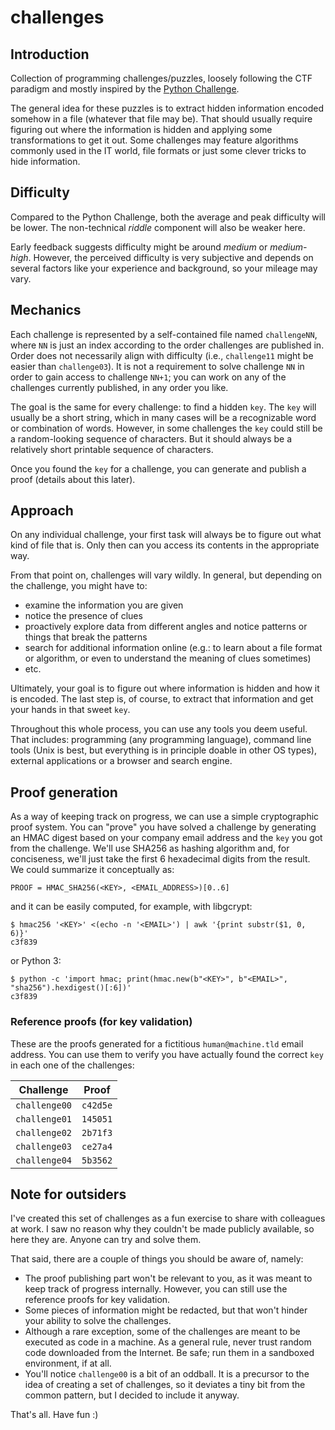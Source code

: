 # challenges

## Introduction

Collection of programming challenges/puzzles, loosely following the CTF paradigm
and mostly inspired by the [Python Challenge](http://www.pythonchallenge.com/).

The general idea for these puzzles is to extract hidden information encoded
somehow in a file (whatever that file may be). That should usually require
figuring out where the information is hidden and applying some transformations
to get it out. Some challenges may feature algorithms commonly used in the IT
world, file formats or just some clever tricks to hide information.


## Difficulty

Compared to the Python Challenge, both the average and peak difficulty will be
lower. The non-technical *riddle* component will also be weaker here.

Early feedback suggests difficulty might be around *medium* or *medium-high*.
However, the perceived difficulty is very subjective and depends on several
factors like your experience and background, so your mileage may vary.


## Mechanics

Each challenge is represented by a self-contained file named `challengeNN`,
where `NN` is just an index according to the order challenges are published in.
Order does not necessarily align with difficulty (i.e., `challenge11` might be
easier than `challenge03`). It is not a requirement to solve challenge `NN` in
order to gain access to challenge `NN+1`; you can work on any of the challenges
currently published, in any order you like.

The goal is the same for every challenge: to find a hidden `key`. The `key` will
usually be a short string, which in many cases will be a recognizable word or
combination of words. However, in some challenges the `key` could still be a
random-looking sequence of characters. But it should always be a relatively
short printable sequence of characters.

Once you found the `key` for a challenge, you can generate and publish a proof
(details about this later).


## Approach

On any individual challenge, your first task will always be to figure out what
kind of file that is. Only then can you access its contents in the appropriate
way.

From that point on, challenges will vary wildly. In general, but depending on
the challenge, you might have to:

- examine the information you are given
- notice the presence of clues
- proactively explore data from different angles and notice patterns or things
  that break the patterns
- search for additional information online (e.g.: to learn about a file format
  or algorithm, or even to understand the meaning of clues sometimes)
- etc.

Ultimately, your goal is to figure out where information is hidden and how it is
encoded. The last step is, of course, to extract that information and get your
hands in that sweet `key`.

Throughout this whole process, you can use any tools you deem useful. That
includes: programming (any programming language), command line tools (Unix is
best, but everything is in principle doable in other OS types), external
applications or a browser and search engine.


## Proof generation

As a way of keeping track on progress, we can use a simple cryptographic proof
system. You can "prove" you have solved a challenge by generating an HMAC digest
based on your company email address and the `key` you got from the challenge.
We'll use SHA256 as hashing algorithm and, for conciseness, we'll just take the
first 6 hexadecimal digits from the result. We could summarize it conceptually
as:

```
PROOF = HMAC_SHA256(<KEY>, <EMAIL_ADDRESS>)[0..6]
```
and it can be easily computed, for example, with libgcrypt:

```shell
$ hmac256 '<KEY>' <(echo -n '<EMAIL>') | awk '{print substr($1, 0, 6)}'
c3f839
```

or Python 3:

```shell
$ python -c 'import hmac; print(hmac.new(b"<KEY>", b"<EMAIL>", "sha256").hexdigest()[:6])'
c3f839
```


### Reference proofs (for key validation)

These are the proofs generated for a fictitious `human@machine.tld` email
address. You can use them to verify you have actually found the correct `key` in
each one of the challenges:

| Challenge     | Proof    |
|---------------|----------|
| `challenge00` | `c42d5e` |
| `challenge01` | `145051` |
| `challenge02` | `2b71f3` |
| `challenge03` | `ce27a4` |
| `challenge04` | `5b3562` |


## Note for outsiders

I've created this set of challenges as a fun exercise to share with colleagues
at work. I saw no reason why they couldn't be made publicly available, so here
they are. Anyone can try and solve them.

That said, there are a couple of things you should be aware of, namely:

* The proof publishing part won't be relevant to you, as it was meant to keep
  track of progress internally. However, you can still use the reference proofs
  for key validation.
* Some pieces of information might be redacted, but that won't hinder your
  ability to solve the challenges.
* Although a rare exception, some of the challenges are meant to be executed as
  code in a machine. As a general rule, never trust random code downloaded from
  the Internet. Be safe; run them in a sandboxed environment, if at all.
* You'll notice `challenge00` is a bit of an oddball. It is a precursor to the
  idea of creating a set of challenges, so it deviates a tiny bit from the
  common pattern, but I decided to include it anyway.

That's all. Have fun :)
